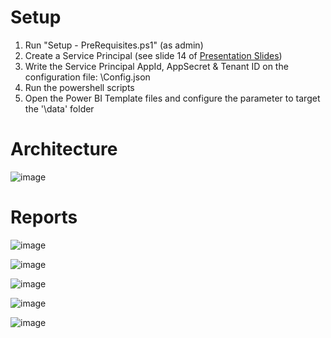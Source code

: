 # Setup

1. Run "Setup - PreRequisites.ps1" (as admin)
2. Create a Service Principal (see slide 14 of [Presentation Slides](PBIMonitoring101.pdf#presentation))
3. Write the Service Principal AppId, AppSecret & Tenant ID on the configuration file: \Config.json
4. Run the powershell scripts
5. Open the Power BI Template files and configure the parameter to target the '\data' folder

# Architecture

![image](https://user-images.githubusercontent.com/10808715/121097907-b0f53000-c7ec-11eb-806c-36a6b461a0d5.png)

# Reports

![image](https://user-images.githubusercontent.com/10808715/130269811-a1083587-2eea-4615-90d5-8ade916fc471.png)

![image](https://user-images.githubusercontent.com/10808715/130269862-77293a90-bacf-4ac4-88a9-0d54efc07977.png)

![image](https://user-images.githubusercontent.com/10808715/130269931-1125f711-4074-4fd1-b607-29da153010a4.png)

![image](https://user-images.githubusercontent.com/10808715/130269994-9797ffb6-a0fb-4006-91de-f87b0659b977.png)

![image](https://user-images.githubusercontent.com/10808715/130270131-d3fb1904-0fa7-429e-9673-eba728f501b2.png)
